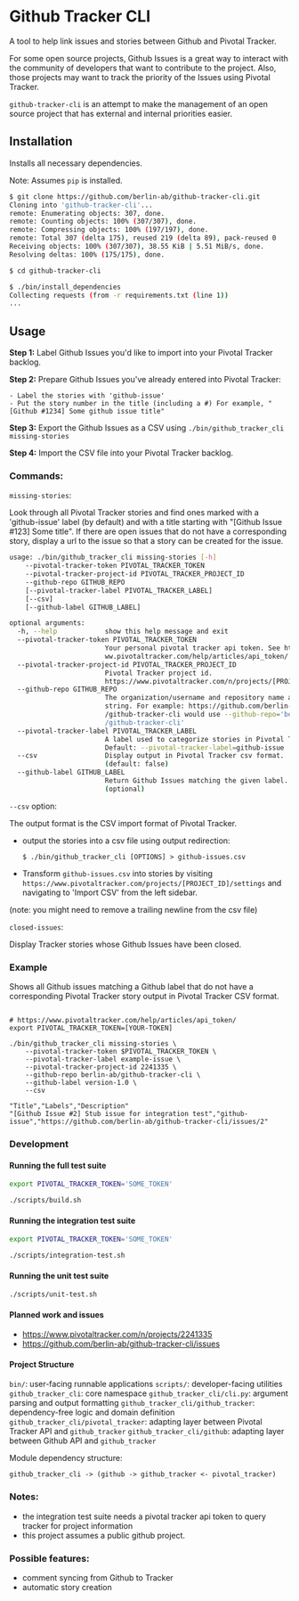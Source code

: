 # Github Tracker CLI

A tool to help link issues and stories between Github and Pivotal Tracker.

For some open source projects, Github Issues is a great way to interact with the community of developers that want to contribute to the project. Also, those projects may want to track the priority of the Issues using Pivotal Tracker.

`github-tracker-cli` is an attempt to make the management of an open source project that has external and internal priorities easier. 


## Installation

Installs all necessary dependencies.

Note: Assumes `pip` is installed.

```bash
$ git clone https://github.com/berlin-ab/github-tracker-cli.git
Cloning into 'github-tracker-cli'...
remote: Enumerating objects: 307, done.
remote: Counting objects: 100% (307/307), done.
remote: Compressing objects: 100% (197/197), done.
remote: Total 307 (delta 175), reused 219 (delta 89), pack-reused 0
Receiving objects: 100% (307/307), 38.55 KiB | 5.51 MiB/s, done.
Resolving deltas: 100% (175/175), done.

$ cd github-tracker-cli

$ ./bin/install_dependencies
Collecting requests (from -r requirements.txt (line 1))
...
```


## Usage

**Step 1:** Label Github Issues you'd like to import into your Pivotal Tracker backlog.

**Step 2:** Prepare Github Issues you've already entered into Pivotal Tracker:

	- Label the stories with 'github-issue'
	- Put the story number in the title (including a #) For example, "[Github #1234] Some github issue title"
	
**Step 3:** Export the Github Issues as a CSV using `./bin/github_tracker_cli missing-stories`

**Step 4:** Import the CSV file into your Pivotal Tracker backlog. 


### Commands:

`missing-stories`: 

Look through all Pivotal Tracker stories and find ones marked with a 'github-issue' label (by default) and with a title starting with "[Github Issue #123] Some title".  If there are open issues that do not have a corresponding story, display a url to the issue so that a story can be created for the issue.


```bash
usage: ./bin/github_tracker_cli missing-stories [-h] 
    --pivotal-tracker-token PIVOTAL_TRACKER_TOKEN
    --pivotal-tracker-project-id PIVOTAL_TRACKER_PROJECT_ID
    --github-repo GITHUB_REPO
    [--pivotal-tracker-label PIVOTAL_TRACKER_LABEL]
    [--csv]
    [--github-label GITHUB_LABEL]

optional arguments:
  -h, --help            show this help message and exit
  --pivotal-tracker-token PIVOTAL_TRACKER_TOKEN
                        Your personal pivotal tracker api token. See https://w
                        ww.pivotaltracker.com/help/articles/api_token/
  --pivotal-tracker-project-id PIVOTAL_TRACKER_PROJECT_ID
                        Pivotal Tracker project id.
                        https://www.pivotaltracker.com/n/projects/[PROJECTID]
  --github-repo GITHUB_REPO
                        The organization/username and repository name as a
                        string. For example: https://github.com/berlin-ab
                        /github-tracker-cli would use --github-repo='berlin-ab
                        /github-tracker-cli'
  --pivotal-tracker-label PIVOTAL_TRACKER_LABEL
                        A label used to categorize stories in Pivotal Tracker.
                        Default: --pivotal-tracker-label=github-issue
  --csv                 Display output in Pivotal Tracker csv format.
                        (default: false)
  --github-label GITHUB_LABEL
                        Return Github Issues matching the given label.
                        (optional)
```

`--csv` option:

The output format is the CSV import format of Pivotal Tracker. 

* output the stories into a csv file using output redirection:

	`$ ./bin/github_tracker_cli [OPTIONS] > github-issues.csv`

* Transform `github-issues.csv` into stories by visiting `https://www.pivotaltracker.com/projects/[PROJECT_ID]/settings` and navigating to 'Import CSV' from the left sidebar.

(note: you might need to remove a trailing newline from the csv file)

`closed-issues`: 

Display Tracker stories whose Github Issues have been closed.

### Example

Shows all Github issues matching a Github label that do not have a corresponding Pivotal Tracker story output in Pivotal Tracker CSV format.

```

# https://www.pivotaltracker.com/help/articles/api_token/
export PIVOTAL_TRACKER_TOKEN=[YOUR-TOKEN]

./bin/github_tracker_cli missing-stories \
    --pivotal-tracker-token $PIVOTAL_TRACKER_TOKEN \
    --pivotal-tracker-label example-issue \
    --pivotal-tracker-project-id 2241335 \
    --github-repo berlin-ab/github-tracker-cli \
	--github-label version-1.0 \
    --csv

"Title","Labels","Description"
"[Github Issue #2] Stub issue for integration test","github-issue","https://github.com/berlin-ab/github-tracker-cli/issues/2"
```

### Development

#### Running the full test suite

```bash
export PIVOTAL_TRACKER_TOKEN='SOME_TOKEN'

./scripts/build.sh
```

#### Running the integration test suite

```bash
export PIVOTAL_TRACKER_TOKEN='SOME_TOKEN'

./scripts/integration-test.sh
```

#### Running the unit test suite

```bash
./scripts/unit-test.sh
```

#### Planned work and issues

* https://www.pivotaltracker.com/n/projects/2241335
* https://github.com/berlin-ab/github-tracker-cli/issues

#### Project Structure

`bin/`: user-facing runnable applications
`scripts/`: developer-facing utilities
`github_tracker_cli`: core namespace
`github_tracker_cli/cli.py`: argument parsing and output formatting
`github_tracker_cli/github_tracker`: dependency-free logic and domain definition
`github_tracker_cli/pivotal_tracker`: adapting layer between Pivotal Tracker API and `github_tracker`
`github_tracker_cli/github`: adapting layer between Github API and `github_tracker`

Module dependency structure:

    github_tracker_cli -> (github -> github_tracker <- pivotal_tracker)
	

### Notes: 

* the integration test suite needs a pivotal tracker api token to query tracker for project information
* this project assumes a public github project.


### Possible features:

* comment syncing from Github to Tracker
* automatic story creation

